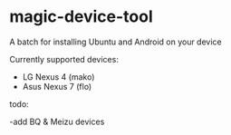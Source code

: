 # magic-device-tool
A batch for installing Ubuntu and Android on your device

Currently supported devices:

- LG Nexus 4 (mako)
- Asus Nexus 7 (flo)

todo:

-add BQ & Meizu devices
